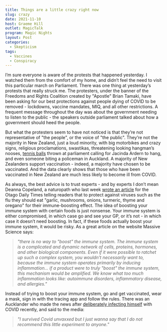 ```yaml
---
title: Things are a little crazy right now
slug: crazy
date: 2021-11-10
host: Graeme Hill
outlet: MagicTalk
program: Magic Nights
layout: Post
categories:
  - Skepticism
tags:
  - Vaccines
  - Conspiracy
---
```


I’m sure everyone is aware of the protests that happened yesterday. I watched them from the comfort of my home, and didn’t feel the need to visit this particular march on Parliament. There was one thing at yesterday’s protests that really struck me. The protesters, under the banner of the Freedoms and Rights Coalition created by "Apostle" Brian Tamaki, have been asking for our best protections against people dying of COVID to be removed - lockdowns, vaccine mandates, MIQ, and all other restrictions. A frequent message throughout the day was about the government needing to listen to the public - the speakers outside parliament talked about how a government should heed the people.

<!-- more -->

But what the protesters seem to have not noticed is that they’re not representative of "the people", or the voice of "the public". They’re not the majority in New Zealand, just a loud minority, with big motorbikes and crazy signs, religious proclamations, swastikas, threatening looking hangman’s nooses, [tennis balls](https://twitter.com/henrycooke/status/1457861367810064387) thrown at parliament calling for Jacinda Ardern to hang, and even someone biting a policeman in Auckland. A majority of New Zealanders support vaccination - indeed, a majority have chosen to be vaccinated. And the data clearly shows that those who have been vaccinated in New Zealand are much less likely to become ill from COVID.

As always, the best advice is to trust experts - and by experts I don’t mean Deanna Copeland, a naturopath who last week [wrote an article](https://www.odt.co.nz/lifestyle/food-wine/how-boost-your-immunity-help-you-beat-bugs) for the Otago Daily Times telling readers that to protect against viruses such as the flu they should eat "garlic, mushrooms, onions, turmeric, thyme and oregano" for their immune-boosting effect. The idea of boosting your immune system with certain foods is just nonsense. Your immune system is either compromised, in which case go and see your GP, or it’s not - in which case it doesn’t need boosting. In fact, if these foods actually boost your immune system, it would be risky. As a great article on the website Massive Science says:

> _"there is no way to "boost" the immune system. The immune system is a complicated and dynamic network of cells, proteins, hormones, and other biological components. Even if it were possible to ratchet up such a complex system, you wouldn’t necessarily want to, because the immune system operates primarily by inducing inflammation... if a product were to truly "boost" the immune system, this mechanism would be amplified. We know what too much inflammation looks like: autoimmune disorders, inflammatory disease, and allergies."_

Instead of trying to boost your immune system, go and get vaccinated, wear a mask, sign in with the tracing app and follow the rules. There was an Aucklander who made the news after [deliberately infecting himself](https://www.nzherald.co.nz/nz/covid-19-delta-outbreak-man-who-intentionally-caught-virus-wishes-he-hadnt-done-it/WTWL7O7MAI6QA3BUF5Q4OOWWFA/) with COVID recently, and said to the media:

> _"I survived Covid unvaxxed but I just wanna say that I do not recommend this little experiment to anyone."_
